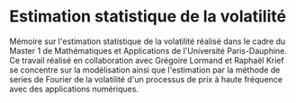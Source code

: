 # Estimation statistique de la volatilité

Mémoire sur l'estimation statistique de la volatilité réalisé dans le cadre du Master 1 de Mathématiques et Applications de l'Université Paris-Dauphine. Ce travail réalisé en collaboration avec Grégoire Lormand et Raphaël Krief se concentre sur la modélisation ainsi que l'estimation par la méthode de series de Fourier de la volatilité d'un processus de prix à haute fréquence avec des applications numériques.
